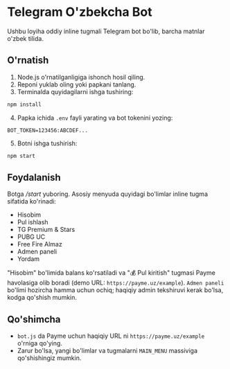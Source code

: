 # Telegram O'zbekcha Bot

Ushbu loyiha oddiy inline tugmali Telegram bot bo'lib, barcha matnlar o'zbek tilida.

## O'rnatish

1. Node.js o'rnatilganligiga ishonch hosil qiling.
2. Reponi yuklab oling yoki papkani tanlang.
3. Terminalda quyidagilarni ishga tushiring:

```bash
npm install
```

4. Papka ichida `.env` fayli yarating va bot tokenini yozing:

```env
BOT_TOKEN=123456:ABCDEF...
```

5. Botni ishga tushirish:

```bash
npm start
```

## Foydalanish

Botga */start* yuboring. Asosiy menyuda quyidagi bo'limlar inline tugma sifatida ko'rinadi:

- Hisobim
- Pul ishlash
- TG Premium & Stars
- PUBG UC
- Free Fire Almaz
- Admen paneli
- Yordam

"Hisobim" bo'limida balans ko'rsatiladi va "💰 Pul kiritish" tugmasi Payme havolasiga olib boradi (demo URL: `https://payme.uz/example`). `Admen paneli` bo'limi hozircha hamma uchun ochiq; haqiqiy admin tekshiruvi kerak bo'lsa, kodga qo'shish mumkin.

## Qo'shimcha

- `bot.js` da Payme uchun haqiqiy URL ni `https://payme.uz/example` o'rniga qo'ying.
- Zarur bo'lsa, yangi bo'limlar va tugmalarni `MAIN_MENU` massiviga qo'shishingiz mumkin.
